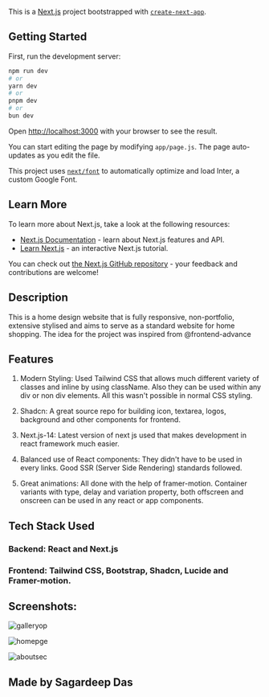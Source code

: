 This is a [Next.js](https://nextjs.org/) project bootstrapped with [`create-next-app`](https://github.com/vercel/next.js/tree/canary/packages/create-next-app).

## Getting Started

First, run the development server:

```bash
npm run dev
# or
yarn dev
# or
pnpm dev
# or
bun dev
```

Open [http://localhost:3000](http://localhost:3000) with your browser to see the result.

You can start editing the page by modifying `app/page.js`. The page auto-updates as you edit the file.

This project uses [`next/font`](https://nextjs.org/docs/basic-features/font-optimization) to automatically optimize and load Inter, a custom Google Font.

## Learn More

To learn more about Next.js, take a look at the following resources:

- [Next.js Documentation](https://nextjs.org/docs) - learn about Next.js features and API.
- [Learn Next.js](https://nextjs.org/learn) - an interactive Next.js tutorial.

You can check out [the Next.js GitHub repository](https://github.com/vercel/next.js/) - your feedback and contributions are welcome!

## Description

This is a home design website that is fully responsive, non-portfolio, extensive stylised 
and aims to serve as a standard website for home shopping. The idea for the project was inspired from 
@frontend-advance

## Features

1. Modern Styling: Used Tailwind CSS that allows much different variety of classes and inline by using className. Also they can be used within any div or non div elements. All this wasn't possible in normal CSS styling.

2. Shadcn: A great source repo for building icon, textarea, logos, background and other components for frontend.

3. Next.js-14: Latest version of next js used that makes development in react framework much easier.

4. Balanced use of React components: They didn't have to be used in every links. Good SSR (Server Side Rendering) standards followed.

5. Great animations: All done with the help of framer-motion. Container variants with type, delay and variation property, both offscreen and onscreen
   can be used in any react or app components.

## Tech Stack Used

### Backend: React and Next.js
### Frontend: Tailwind CSS, Bootstrap, Shadcn, Lucide and Framer-motion.

## Screenshots:

![galleryop](https://github.com/user-attachments/assets/fe8a935d-4ebe-4846-9857-47267eb8bc7a)

![homepge](https://github.com/user-attachments/assets/6bc523c6-7dc4-4345-a262-f030c6874077)

![aboutsec](https://github.com/user-attachments/assets/972503e6-6ce7-4826-81c9-cdcd3bc09b61)

## Made by Sagardeep Das
